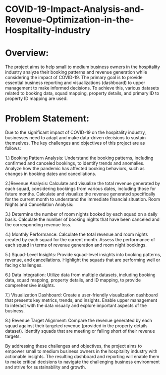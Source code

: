 # COVID-19-Impact-Analysis-and-Revenue-Optimization-in-the-Hospitality-industry

# Overview:
The project aims to help small to medium business owners in the hospitality industry analyze their booking patterns and revenue generation while considering the impact of COVID-19. The primary goal is to provide essential business reporting and visualizations (dashboard) to upper management to make informed decisions. To achieve this, various datasets related to booking data, squad mapping, property details, and primary ID to property ID mapping are used.

# Problem Statement:
Due to the significant impact of COVID-19 on the hospitality industry, businesses need to adapt and make data-driven decisions to sustain themselves. The key challenges and objectives of this project are as follows:

1.) Booking Pattern Analysis:
Understand the booking patterns, including confirmed and canceled bookings, to identify trends and anomalies.
Analyze how the pandemic has affected booking behaviors, such as changes in booking dates and cancellations.  

2.)Revenue Analysis:
Calculate and visualize the total revenue generated by each squad, considering bookings from various dates, including those for future months.
Calculate and visualize the revenue generated specifically for the current month to understand the immediate financial situation.
Room Nights and Cancellation Analysis:  

3.) Determine the number of room nights booked by each squad on a daily basis.
Calculate the number of booking nights that have been canceled and the corresponding revenue loss.  

4.) Monthly Performance:
Calculate the total revenue and room nights created by each squad for the current month.
Assess the performance of each squad in terms of revenue generation and room night bookings.  

5.) Squad-Level Insights:
Provide squad-level insights into booking patterns, revenue, and cancellations.
Highlight the squads that are performing well or facing challenges.  

6.) Data Integration:
Utilize data from multiple datasets, including booking data, squad mapping, property details, and ID mapping, to provide comprehensive insights.  

7.) Visualization Dashboard:
Create a user-friendly visualization dashboard that presents key metrics, trends, and insights.
Enable upper management to interact with the data visually and explore important aspects of the business.  

8.) Revenue Target Alignment:
Compare the revenue generated by each squad against their targeted revenue (provided in the property details dataset).
Identify squads that are meeting or falling short of their revenue targets.  

By addressing these challenges and objectives, the project aims to empower small to medium business owners in the hospitality industry with actionable insights. The resulting dashboard and reporting will enable them to make critical decisions to navigate the challenging business environment and strive for sustainability and growth.
